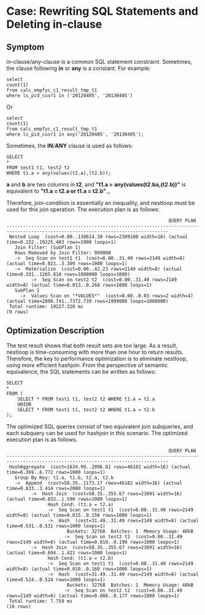 # Case: Rewriting SQL Statements and Deleting in-clause<a name="EN-US_TOPIC_0000001382071337"></a>

## Symptom <a name="en-us_topic_0075873761_section47054049113429"></a>

in-clause/any-clause is a common SQL statement constraint. Sometimes, the clause following **in** or **any** is a constant. For example:

```
select 
count(1) 
from calc_empfyc_c1_result_tmp_t1 
where ls_pid_cusr1 in ('20120405', '20130405')
```

Or

```
select 
count(1) 
from calc_empfyc_c1_result_tmp_t1 
where ls_pid_cusr1 in any('20120405', '20130405');
```

Sometimes, the **IN**/**ANY** clause is used as follows:

```
SELECT 
*
FROM test1 t1, test2 t2
WHERE t1.a = any(values(t2.a),(t2.b));
```

**a** and **b** are two columns in **t2**, and **"t1.a = any\(values\(t2.ba,\(t2.b\)\)"** is equivalent to **"t1.a = t2.a or t1.a = t2.b"**._

Therefore, join-condition is essentially an inequality, and nestloop must be used for this join operation. The execution plan is as follows:

```
                                                           QUERY PLAN
---------------------------------------------------------------------------------------------------------------------------------
 Nested Loop  (cost=0.00..138614.38 rows=2309100 width=16) (actual time=0.152..19225.483 rows=1000 loops=1)
   Join Filter: (SubPlan 1)
   Rows Removed by Join Filter: 999000
   ->  Seq Scan on test1 t1  (cost=0.00..31.49 rows=2149 width=8) (actual time=0.021..3.309 rows=1000 loops=1)
   ->  Materialize  (cost=0.00..42.23 rows=2149 width=8) (actual time=0.331..1265.810 rows=1000000 loops=1000)
         ->  Seq Scan on test2 t2  (cost=0.00..31.49 rows=2149 width=8) (actual time=0.013..0.268 rows=1000 loops=1)
   SubPlan 1
     ->  Values Scan on "*VALUES*"  (cost=0.00..0.03 rows=2 width=4) (actual time=2890.741..7372.739 rows=1999000 loops=1000000)
 Total runtime: 19227.328 ms
(9 rows)
```

## Optimization Description <a name="en-us_topic_0075873761_section53307463113534"></a>

The test result shows that both result sets are too large. As a result, nestloop is time-consuming with more than one hour to return results. Therefore, the key to performance optimization is to eliminate nestloop, using more efficient hashjoin. From the perspective of semantic equivalence, the SQL statements can be written as follows:

```
SELECT
*
FROM (
    SELECT * FROM test1 t1, test2 t2 WHERE t1.a = t2.a
    UNION
    SELECT * FROM test1 t1, test2 t2 WHERE t1.a = t2.b
);
```

The optimized SQL queries consist of two equivalent join subqueries, and each subquery can be used for hashjoin in this scenario. The optimized execution plan is as follows.

```
                                                           QUERY PLAN
---------------------------------------------------------------------------------------------------------------------------------
 HashAggregate  (cost=1634.99..2096.81 rows=46182 width=16) (actual time=6.369..6.772 rows=1000 loops=1)
   Group By Key: t1.a, t1.b, t2.a, t2.b
   ->  Append  (cost=58.35..1173.17 rows=46182 width=16) (actual time=0.833..3.414 rows=2000 loops=1)
         ->  Hash Join  (cost=58.35..355.67 rows=23091 width=16) (actual time=0.832..1.590 rows=1000 loops=1)
               Hash Cond: (t1.a = t2.a)
               ->  Seq Scan on test1 t1  (cost=0.00..31.49 rows=2149 width=8) (actual time=0.015..0.156 rows=1000 loops=1)
               ->  Hash  (cost=31.49..31.49 rows=2149 width=8) (actual time=0.531..0.531 rows=1000 loops=1)
                      Buckets: 32768  Batches: 1  Memory Usage: 40kB
                     ->  Seq Scan on test2 t2  (cost=0.00..31.49 rows=2149 width=8) (actual time=0.010..0.199 rows=1000 loops=1)
         ->  Hash Join  (cost=58.35..355.67 rows=23091 width=16) (actual time=0.694..1.421 rows=1000 loops=1)
               Hash Cond: (t1.a = t2.b)
               ->  Seq Scan on test1 t1  (cost=0.00..31.49 rows=2149 width=8) (actual time=0.010..0.160 rows=1000 loops=1)
               ->  Hash  (cost=31.49..31.49 rows=2149 width=8) (actual time=0.524..0.524 rows=1000 loops=1)
                      Buckets: 32768  Batches: 1  Memory Usage: 40kB
                     ->  Seq Scan on test2 t2  (cost=0.00..31.49 rows=2149 width=8) (actual time=0.008..0.177 rows=1000 loops=1)
 Total runtime: 7.759 ms
(16 rows)
```
